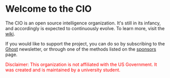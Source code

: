 # Welcome to the CIO

The CIO is an open source intelligence organization. It's still in its infancy, and accordingly is expected to continuously evolve. To learn more, visit the [wiki](https://thecio.wiki).

If you would like to support the project, you can do so by subscribing to the [Ghost](https://www.cephalon.io) newsletter, or through one of the methods listed on the [sponsors]() page.

<p style="color: red;">Disclaimer: This organization is not affiliated with the US Government. It was created and is maintained by a university student.</p>